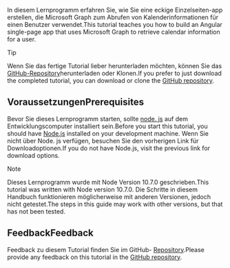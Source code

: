 <!-- markdownlint-disable MD002 MD041 -->

<span data-ttu-id="673c5-101">In diesem Lernprogramm erfahren Sie, wie Sie eine eckige Einzelseiten-app erstellen, die Microsoft Graph zum Abrufen von Kalenderinformationen für einen Benutzer verwendet.</span><span class="sxs-lookup"><span data-stu-id="673c5-101">This tutorial teaches you how to build an Angular single-page app that uses Microsoft Graph to retrieve calendar information for a user.</span></span>

> [!TIP]
> <span data-ttu-id="673c5-102">Wenn Sie das fertige Tutorial lieber herunterladen möchten, können Sie das [GitHub-Repository](https://github.com/microsoftgraph/msgraph-training-angularspa)herunterladen oder Klonen.</span><span class="sxs-lookup"><span data-stu-id="673c5-102">If you prefer to just download the completed tutorial, you can download or clone the [GitHub repository](https://github.com/microsoftgraph/msgraph-training-angularspa).</span></span>

## <a name="prerequisites"></a><span data-ttu-id="673c5-103">Voraussetzungen</span><span class="sxs-lookup"><span data-stu-id="673c5-103">Prerequisites</span></span>

<span data-ttu-id="673c5-104">Bevor Sie dieses Lernprogramm starten, sollte [node. js](https://nodejs.org) auf dem Entwicklungscomputer installiert sein.</span><span class="sxs-lookup"><span data-stu-id="673c5-104">Before you start this tutorial, you should have [Node.js](https://nodejs.org) installed on your development machine.</span></span> <span data-ttu-id="673c5-105">Wenn Sie nicht über Node. js verfügen, besuchen Sie den vorherigen Link für Downloadoptionen.</span><span class="sxs-lookup"><span data-stu-id="673c5-105">If you do not have Node.js, visit the previous link for download options.</span></span>

> [!NOTE]
> <span data-ttu-id="673c5-106">Dieses Lernprogramm wurde mit Node Version 10.7.0 geschrieben.</span><span class="sxs-lookup"><span data-stu-id="673c5-106">This tutorial was written with Node version 10.7.0.</span></span> <span data-ttu-id="673c5-107">Die Schritte in diesem Handbuch funktionieren möglicherweise mit anderen Versionen, jedoch nicht getestet.</span><span class="sxs-lookup"><span data-stu-id="673c5-107">The steps in this guide may work with other versions, but that has not been tested.</span></span>

## <a name="feedback"></a><span data-ttu-id="673c5-108">Feedback</span><span class="sxs-lookup"><span data-stu-id="673c5-108">Feedback</span></span>

<span data-ttu-id="673c5-109">Feedback zu diesem Tutorial finden Sie im GitHub- [Repository](https://github.com/microsoftgraph/msgraph-training-angularspa).</span><span class="sxs-lookup"><span data-stu-id="673c5-109">Please provide any feedback on this tutorial in the [GitHub repository](https://github.com/microsoftgraph/msgraph-training-angularspa).</span></span>